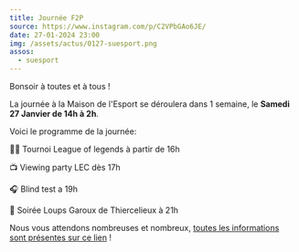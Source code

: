 ```yaml
---
title: Journée F2P
source: https://www.instagram.com/p/C2VPbGAo6JE/
date: 27-01-2024 23:00
img: /assets/actus/0127-suesport.png
assos:
  - suesport
---
```


Bonsoir à toutes et à tous !

La journée à la Maison de l'Esport se déroulera dans 1 semaine, le __Samedi 27 Janvier de 14h à 2h__.

Voici le programme de la journée:

🤼‍♀️ Tournoi League of legends à partir de 16h

📺 Viewing party LEC dès 17h

🎧 Blind test a 19h

🐺 Soirée Loups Garoux de Thiercelieux à 21h

Nous vous attendons nombreuses et nombreux, [toutes les informations sont présentes sur ce lien](https://www.canva.com/design/DAEqcSB06dQ/RXQ0B0LDe4Wt9uGiPS2k6A/view) !